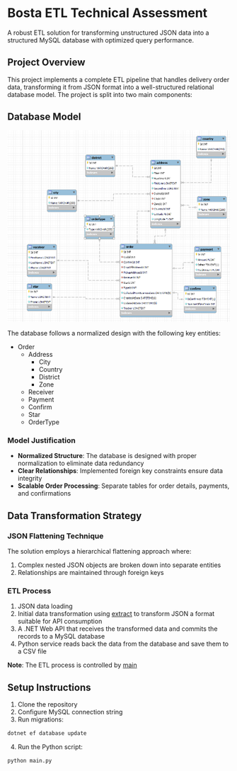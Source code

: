 # Bosta ETL Technical Assessment

A robust ETL solution for transforming unstructured JSON data into a structured MySQL database with optimized query performance.

## Project Overview

This project implements a complete ETL pipeline that handles delivery order data, transforming it from JSON format into a well-structured relational database model. The project is split into two main components:

## Database Model

<img src="./assets/ERD.png" alt="ERD" width="600">

The database follows a normalized design with the following key entities:

- Order
  - Address
    - City
    - Country
    - District
    - Zone
  - Receiver
  - Payment
  - Confirm
  - Star
  - OrderType

### Model Justification

- **Normalized Structure**: The database is designed with proper normalization to eliminate data redundancy
- **Clear Relationships**: Implemented foreign key constraints ensure data integrity
- **Scalable Order Processing**: Separate tables for order details, payments, and confirmations

## Data Transformation Strategy

### JSON Flattening Technique

The solution employs a hierarchical flattening approach where:

1. Complex nested JSON objects are broken down into separate entities
2. Relationships are maintained through foreign keys

### ETL Process

1. JSON data loading
2. Initial data transformation using [extract](./extract.py) to transform JSON a format suitable for API consumption
3. A .NET Web API that receives the transformed data and commits the records to a MySQL database
4. Python service reads back the data from the database and save them to a CSV file

**Note**: The ETL process is controlled by [main](./main.py)

## Setup Instructions

1. Clone the repository
2. Configure MySQL connection string
3. Run migrations:

```bash
dotnet ef database update
```
4. Run the Python script:
```bash
python main.py
```
